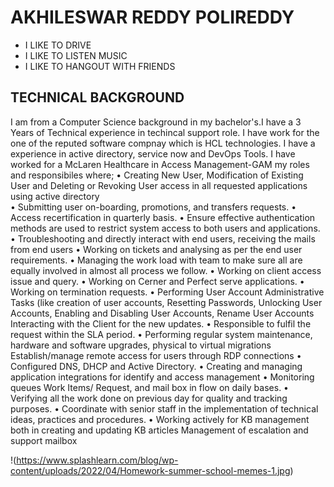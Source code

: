 # AKHILESWAR REDDY POLIREDDY
- I LIKE TO DRIVE 
- I LIKE TO LISTEN MUSIC 
- I LIKE TO HANGOUT WITH FRIENDS

## TECHNICAL BACKGROUND
I am from a Computer Science background in my bachelor's.I have a 3 Years of Technical experience in techincal support role. I have work for the one of the reputed software compnay which is HCL technologies.
I have a experience in active directory, service now and DevOps Tools. I have worked for a McLaren Healthcare in Access Management-GAM my roles and responsibiles where;
•	Creating New User, Modification of Existing User and Deleting or Revoking User access in all requested applications using active directory  
•	Submitting user on-boarding, promotions, and transfers requests.
•	Access recertification in quarterly basis.
•	Ensure effective authentication methods are used to restrict system access to both users and applications.
•	Troubleshooting and directly interact with end users, receiving the mails from end users 
•	Working on tickets and analysing as per the end user requirements.
•	Managing the work load with team to make sure all are equally involved in almost all process we follow.
•	Working on client access issue and query.
•	Working on Cerner and Perfect serve applications.
•	Working on termination requests.
•	Performing User Account Administrative Tasks (like creation of user accounts, Resetting Passwords,
Unlocking User Accounts, Enabling and Disabling User Accounts, Rename User Accounts Interacting with the Client for the new updates.
•	Responsible to fulfil the request within the SLA period.
•	Performing regular system maintenance, hardware and software upgrades, physical to virtual migrations
Establish/manage remote access for users through RDP connections
•	Configured DNS, DHCP and Active Directory.
•	Creating and managing application integrations for identify and access management
•	Monitoring queues Work Items/ Request, and mail box in flow on daily bases.
•	Verifying all the work done on previous day for quality and tracking purposes.
•	Coordinate with senior staff in the implementation of technical ideas, practices and procedures.
•	Working actively for KB management both in creating and updating KB articles
Management of escalation and support mailbox


!(https://www.splashlearn.com/blog/wp-content/uploads/2022/04/Homework-summer-school-memes-1.jpg)